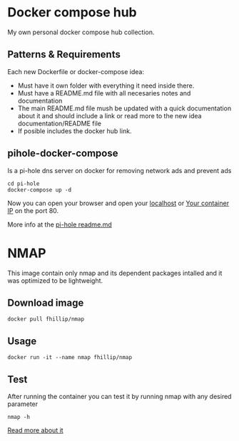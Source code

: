 # Docker compose hub
My own personal docker compose hub collection.
## Patterns & Requirements
Each new Dockerfile or docker-compose idea: 
* Must have it own folder with everything it need inside there.
* Must have a README.md file with all necesaries notes and documentation
* The main README.md file mush be updated with a quick documentation about it and should include a link or read more to the new idea documentation/README file
* If posible includes the docker hub link.

## pihole-docker-compose
Is a pi-hole dns server on docker for removing network ads and prevent ads
```
cd pi-hole
docker-compose up -d 
```

Now you can open your browser and open your [localhost](http://localhost:80) or [Your container IP](http://<containerIp>:80) on the port 80.

More info at the [pi-hole readme.md](./pi-hole/README.md)

# NMAP
This image contain only nmap and its dependent packages intalled and it was optimized to be lightweight.

## Download image
```
docker pull fhillip/nmap
```

## Usage
```
docker run -it --name nmap fhillip/nmap
```

## Test
After running the container you can test it by running nmap with any desired parameter
```
nmap -h
```

[Read more about it](./nmap/README.md)

